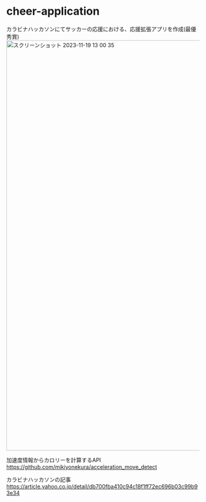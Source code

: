 # cheer-application
カラビナハッカソンにてサッカーの応援における、応援拡張アプリを作成(最優秀賞)
<img width="1071" alt="スクリーンショット 2023-11-19 13 00 35" src="https://github.com/mikiyonekura/cheer-application/assets/125361876/0569f663-e4b6-4a3a-85f2-fbf9f1deab6e">

加速度情報からカロリーを計算するAPI
https://github.com/mikiyonekura/acceleration_move_detect

カラビナハッカソンの記事
https://article.yahoo.co.jp/detail/db700fba410c94c18f1ff72ec696b03c99b93e34

